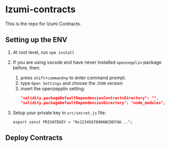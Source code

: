 # Izumi-contracts

This is the repo for Izumi Contracts.

## Setting up the ENV

1. At root level, run `npm install`

2. If you are using vscode and have never installed `openzepplin` package before, then:
    1. press `shift+command+p` to enter command prompt. 
    2. type `Open Settings` and choose the `JSON` version
    3. insert the openzepplin setting: 
        ```json
        "solidity.packageDefaultDependenciesContractsDirectory": "",
        "solidity.packageDefaultDependenciesDirectory": "node_modules",
        ```

3. Setup your private key in `src/secret.js` file:
    ```
    export const PRIVATEKEY = "0x1234567890ABCDEFGH...";
    ```

## Deploy Contracts
